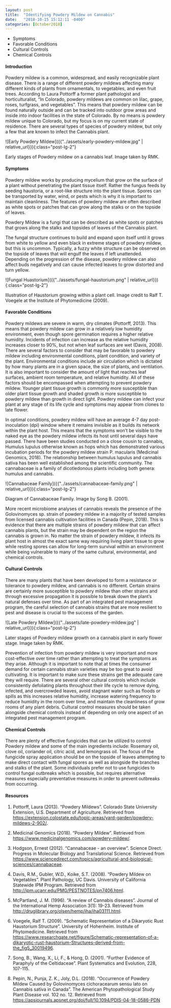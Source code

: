 ```yaml
---
layout: post
title:  "Identifying Powdery Mildew on Cannabis"
date:   "2018-10-15 15:12:11 -0400"
categories: [October2018]
---
```



* Symptoms
* Favorable Conditions
* Cultural Controls
* Chemical Controls



#### Introduction
Powdery mildew is a common, widespread, and easily recognizable plant disease. There is a range of different powdery mildews affecting many different kinds of plants from ornamentals, to vegetables, and even fruit trees. According to Laura Pottorff a former plant pathologist and horticulturalist, “In Colorado, powdery mildews are common on lilac, grape, roses, turfgrass, and vegetables”. This means that powdery mildew can be found naturally outside and can be tracked into outdoor grow areas and inside into indoor facilities in the state of Colorado. By no means is powdery mildew unique to Colorado, but my focus is on my current state of residence. There are several types of species of powdery mildew, but only a few that are known to infect the Cannabis plant. 

![Early Powdery Mildew]({{"../assets/early-powdery-mildew.jpg" | relative_url}}){:class="post-lg-2"}
<div class="text-center blog-caption">
Early stages of Powdery mildew on a cannabis leaf. Image taken by RMK. 
</div>

#### Symptoms
Powdery mildew works by producing mycelium that grow on the surface of a plant without penetrating the plant tissue itself. Rather the fungus feeds by seeding haustoria, or a root-like structure into the plant tissue. Spores can be transported by water, wind, or pests which is why it is important to maintain cleanliness. The features of powdery mildew are often described as white spots or patches that can grow along the stalks or on the topside of leaves. 

<div class="text-center blog-quote">
Powdery Mildew is a fungi that can be described as white spots or patches that grows along the stalks and topsides of leaves of the Cannabis plant.
</div>

The fungal structure continues to build and expand upon itself until it grows from white to yellow and even black in extreme stages of powdery mildew, but this is uncommon. Typically, a fuzzy white structure can be observed on the topside of leaves that will engulf the leaves if left unattended. Depending on the progression of the disease, powdery mildew can also affect buds negatively and can cause infected leaves to grow distorted and turn yellow. 

![Fungal Huastorium]({{"../assets/fungal-haustorium.png" | relative_url}}){:class="post-lg-2"}
<div class="text-center blog-caption">
Illustration of Haustorium growing within a plant cell. Image credit to Ralf T. Voegele at the Institute of Phytomedicine (2009).
</div>

#### Favorable Conditions
Powdery mildews are severe in warm, dry climates (Pottorff, 2013). This means that powdery mildew can grow in a relatively low humidity environment, even though spore germination requires a higher relative humidity. Incidents of infection can increase as the relative humidity increases closer to 90%, but not when leaf surfaces are wet (Davis, 2008). There are several factors to consider that may be favorable to powdery mildew including environmental conditions, plant condition, and variety of the plant. Environmental conditions include air circulation which is dictated by how many plants are in a given space, the size of plants, and ventilation. It is also important to consider the amount of light that reaches leaf surfaces, ambient room temperature, and relative humidity. All of these factors should be encompassed when attempting to prevent powdery mildew. Younger plant tissue growth is commonly more susceptible than older plant tissue growth and shaded growth is more susceptible to powdery mildew than growth in direct light. Powdery mildew can infect your plant at any stage of its life cycle and symptoms may appear from clones to late flower. 

In optimal conditions, powdery mildew will have an average 4-7 day post-inoculation (dpi) window where it remains invisible as it builds its network within the plant host. This means that the symptoms won’t be visible to the naked eye as the powdery mildew infects its host until several days have passed. There have been studies conducted on a close cousin to cannabis, Humulus lupulus otherwise known as hops which has demonstrated various incubation periods for the powdery mildew strain P. macularis (Medicinal Genomics, 2018). The relationship between humulus lupulus and cannabis sativa has been well established among the scientific community. The cannabaceae is a family of dicotledonous plants including both genera: humulus and cannabis. 

![Cannabaceae Family]({{"../assets/cannabaceae-family.png" | relative_url}}){:class="post-lg-2"}
<div class="text-center blog-caption">
Diagram of Cannabaceae Family. Image by Song B. (2001).
</div>

More recent microbiome analyses of cannabis reveals the presence of the Golovinomyces sp. strain of powdery mildew in a majority of tested samples from licensed cannabis cultivation facilities in Canada (Pepin, 2018). This is evidence that there are multiple strains of powdery mildew that can affect cannabis plants, but the strain may be dependent on the region the cannabis is grown in. No matter the strain of powdery mildew, it infects its plant host in almost the exact same way requiring living plant tissue to grow while resting spores can allow for long-term survival within an environment while being vulnerable to many of the same cultural, environmental, and chemical controls.

#### Cultural Controls
There are many plants that have been developed to form a resistance or tolerance to powdery mildew, and cannabis is no different. Certain strains are certainly more susceptible to powdery mildew than other strains and through excessive propagation it is possible to break down the plant’s natural defenses over time. As part of an integrated pest management program, the careful selection of cannabis strains that are more resilient to pest and disease is crucial to the success of the garden. 

![Late Powdery Mildew]({{"../assets/late-powdery-mildew.jpg" | relative_url}}){:class="post-lg-2"}
<div class="text-center blog-caption">
Later stages of Powdery mildew growth on a cannabis plant in early flower stage. Image taken by RMK. 
</div>

Prevention of infection from powdery mildew is very important and more cost-effective over time rather than attempting to treat the symptoms as they arise. Although it is important to note that at times the consumer demand for certain cannabis strain varieties may be too great to avoid cultivating. It is important to make sure these strains get the adequate care they will require. There are several other cultural controls which include consistently defoliating plants throughout their life cycle to remove dying, infected, and overcrowded leaves, avoid stagnant water such as floods or spills as this increases relative humidity, increase watering frequency to reduce humidity in the room over time, and maintain the cleanliness of grow rooms of any plant debris. Cultural control measures should be taken alongside chemical controls instead of depending on only one aspect of an integrated pest management program. 

#### Chemical Controls
There are plenty of effective fungicides that can be utilized to control Powdery mildew and some of the main ingredients include: Rosemary oil, clove oil, coriander oil, citric acid, and lemongrass oil. The focus of the fungicide spray application should be on the topside of leaves attempting to make direct contact with fungal spores as well as alongside the branches and stalks of the plant. Some individuals prefer not to use fungicides to control fungal outbreaks which is possible, but requires alternative measures especially preventative measures in order to prevent outbreaks from occurring. 


#### Resources
1. Pottorff, Laura (2013). “Powdery Mildews”. Colorado State University Extension, U.S. Department of Agriculture. Retrieved from https://extension.colostate.edu/topic-areas/yard-garden/powdery-mildews-2-902/. 

2. Medicinal Genomics (2018). “Powdery Mildew”. Retrieved from https://www.medicinalgenomics.com/powdery-mildew/. 

3. Hodgson, Ernest (2012). “Cannabaceae - an overview”. Science Direct. Progress in Molecular Biology and Translational Science. Retrieved from https://www.sciencedirect.com/topics/agricultural-and-biological-sciences/cannabaceae. 

4. Davis, R.M., Gubler, W.D., Koike, S.T. (2008). “Powdery Mildew on Vegetables”. Plant Pathology, UC Davis. University of California Statewide IPM Program. Retrieved from http://ipm.ucanr.edu/PMG/PESTNOTES/pn7406.html.

5. McPartland, J. M. (1996).  “A review of Cannabis diseases”. Journal of the International Hemp Association 3(1): 19-23. Retrieved from http://druglibrary.org/olsen/hemp/iha/iha03111.html. 

6. Voegele, Ralf T. (2009). “Schematic Representation of a Dikaryotic Rust Haustorium Structure”. University of Hohenheim. Institute of Phytomedicine. Retrieved from https://www.researchgate.net/figure/Schematic-representation-of-a-dikaryotic-rust-haustorium-Structures-derived-from-the_fig5_30019496.

7. Song, B., Wang, X., Li, F., & Hong, D. (2001). “Further  Evidence of Paraphyly of the Celtidaceae”. Plant Systematics and Evolution, 228, 107-115.

8. Pepin, N., Punja, Z. K., Joly, D.L. (2018). “Occurrence of Powdery Mildew Caused by Golovinomyces cichoracearum sensu lato on Cannabis sativa in Canada”. The American Phytopathological Study Plant Disease vol. 102 no. 12. Retrieved from https://apsjournals.apsnet.org/doi/full/10.1094/PDIS-04-18-0586-PDN